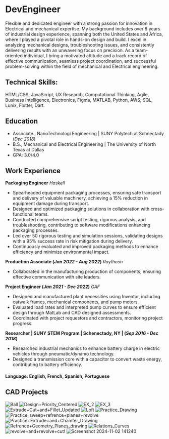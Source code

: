 # DevEngineer

Flexible and dedicated engineer with a strong passion for innovation in Electrical and mechanical expertise. My background includes over 8 years of industrial design experience, spanning both the United States and Africa, where I played a pivotal role in hands-on design and build. I excel in analyzing mechanical designs, troubleshooting issues, and consistently delivering results with an unwavering focus on precision. As a team-oriented individual, I bring a motivated attitude and a track record of effective communication, seamless project coordination, and successful problem-solving within the field of mechanical  and Electrical engineering.

## Technical Skills: 
HTML/CSS, JavaScript, UX Research, Computational Thinking, Agile, Business Intelligence, Electronics, Figma, MATLAB, Python, AWS, SQL, Lunix, Flutter, Dart.

## Education
- Associate., NanoTechnologi Engineering | SUNY Polytech at Schnectady (_Dec 2018_) 		        		
- B.S., Mechanical and Electrical Engineering | The University of North Texas at Dallas
- GPA: 3.0/4.0
## Work Experience
**Packaging Engineer**
*Haskell*
- Spearheaded equipment packaging processes, ensuring safe transport and delivery of valuable machinery, achieving a 15% reduction in equipment damage during transport.
- Designed and optimized packaging solutions in collaboration with cross-functional teams.
- Conducted comprehensive script testing, rigorous analysis, and troubleshooting, contributing to software modifications enhancing packaging processes.
- Led over 50 rigorous testing and simulation sessions, validating designs with a 95% success rate in risk mitigation during delivery.
- Continuously evaluated and improved packaging methods to enhance efficiency and minimize environmental impact.

**Production Associate (_Jan 2022 - Aug 2022_)**
*Raytheon*
- Collaborated in the manufacturing production of components, ensuring effective communication with site leaders.

**Project Engineer (_Jan 2021 - Dec 2022_)**
*GAF*
- Designed and manufactured plant necessities using Inventor, including catwalk frames, mechanical components, and pump motors.
- Evaluated load rates and interpreted pump curves to ensure efficient design through MatLab and CAD designed assessments.
- Coordinated with project requestors and contractors, monitoring project progress.

**Researcher | SUNY STEM Program | Schenectady, NY | (_Sep 2016 - Dec 2018_)**
- Researched industrial mechanics to enhance battery charge in electric vehicles through pneumatic/dynamo technology.
- Designed a transmission core with a capacitor to convert waste energy, contributing to battery efficiency.

#### Language: English, French, Spanish, Portuguese

## CAD Projects
![Ball](https://github.com/user-attachments/assets/b41d1bc1-7c74-4864-957c-51f84e4379bf)
![Design+Priority_Centered](https://github.com/user-attachments/assets/45ef0fce-e0ae-4fc1-a517-3c5e5f490c0d)
![EX_2](https://github.com/user-attachments/assets/728838bf-ab2a-4de8-8709-ade698664b30)
![EX_3](https://github.com/user-attachments/assets/5c82d87d-070f-45ad-9c69-14f16f5e29fa)
![Extrude+Cut+and+Fillet_Updated](https://github.com/user-attachments/assets/4e21cad0-207a-4a84-a6d6-e36a19686264)
![Loft](https://github.com/user-attachments/assets/2821ff57-fee1-4630-b751-46c42d099dbd)
![Practice_Drawing](https://github.com/user-attachments/assets/4ed3185d-e7a6-4ad2-b606-36230a3964e1)
![Practice_sweep+refrence+planes+revolve](https://github.com/user-attachments/assets/09ecf89b-feab-46f6-af17-4041be7c3b70)
![Practice+Extrude+and+Chamfer_Drawing](https://github.com/user-attachments/assets/9c249261-8636-41e7-864a-d2e079c60e27)
![Refrence+Geometry_Planes_drawing](https://github.com/user-attachments/assets/028d39e9-bc9f-4887-980e-83c1f5a3f7c1)
![Relations_Curves](https://github.com/user-attachments/assets/64e94dec-c824-4487-b6dc-391d7ebd3b59)
![revolve+and+revolve+cut!](https://github.com/user-attachments/assets/e4d0c5b5-0f6d-404b-bd7e-1f77027e20df)
![Screenshot 2024-11-02 141240](https://github.com/user-attachments/assets/e55be129-b272-4286-8a1e-b86d3b2d9fff)

